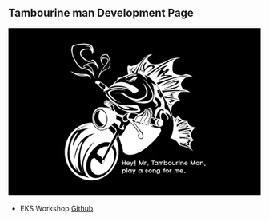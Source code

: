 ## Tambourine man Development Page

![tambourineman](./img/img_3658_s.jpg)

- EKS Workshop [Github](https://github.com/tambourine-m/study-eks)
